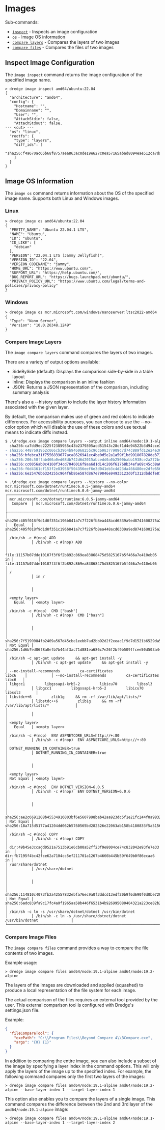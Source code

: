 # Images

Sub-commands:

* [`inspect`](#inspect-image-configuration) - Inspects an image configuration
* [`os`](#image-os-information) - Image OS information
* [`compare layers`](#compare-image-layers) - Compares the layers of two images
* [`compare files`](#compare-image-files) - Compares the files of two images

## Inspect Image Configuration

The `image inspect` command returns the image configuration of the specified image name.

```console
> dredge image inspect amd64/ubuntu:22.04
{
  "architecture": "amd64",
  "config": {
    "Hostname": "",
    "Domainname": "",
    "User": "",
    "AttachStdin": false,
    "AttachStdout": false,
--- <cut> ---
  "os": "linux",
  "rootfs": {
    "type": "layers",
    "diff_ids": [
      "sha256:f4a670ac65b68f8757aea863ac0de19e627c0ea57165abad8094eae512ca7dad"
    ]
  }
}
```

## Image OS Information

The `image os` command returns information about the OS of the specified image name. Supports both Linux and Windows images.

### Linux

```console
> dredge image os amd64/ubuntu:22.04
{
  "PRETTY_NAME": "Ubuntu 22.04.1 LTS",
  "NAME": "Ubuntu",
  "ID": "ubuntu",
  "ID_LIKE": [
    "debian"
  ],
  "VERSION": "22.04.1 LTS (Jammy Jellyfish)",
  "VERSION_ID": "22.04",
  "VERSION_CODENAME": "jammy",
  "HOME_URL": "https://www.ubuntu.com/",
  "SUPPORT_URL": "https://help.ubuntu.com/",
  "BUG_REPORT_URL": "https://bugs.launchpad.net/ubuntu/",
  "PRIVACY_POLICY_URL": "https://www.ubuntu.com/legal/terms-and-policies/privacy-policy"
}
```

### Windows

```console
> dredge image os mcr.microsoft.com/windows/nanoserver:ltsc2022-amd64
{
  "Type": "Nano Server",
  "Version": "10.0.20348.1249"
}
```

### Compare Image Layers

The `image compare layers` command compares the layers of two images.

There are a variety of output options available:

* SideBySide (default): Displays the comparison side-by-side in a table layout
* Inline: Displays the comparison in an inline fashion
* JSON: Returns a JSON representation of the comparison, including summary analysis

There's also a --history option to include the layer history information associated with the given layer.

By default, the comparison makes use of green and red colors to indicate differences. For accessibility purposes, you can choose to use the --no-color option which will disable the use of these colors and use textual means to indicate diffs instead.

```diff
$ .\dredge.exe image compare layers --output inline amd64/node:19.1-alpine amd64/node:19.2-alpine
  sha256:ca7dd9ec2225f2385955c43b2379305acd51543c28cf1d4e94522b3d94cce3ce
- sha256:4487691952c066cb3964b94606825bc96c698377909c7d74c889fd12e24e36a7
+ sha256:bfebca31f7556839677aca8626941ec4be0d5e2a1a59f1bd991807828de37167
- sha256:206c50ffab466a0ed68db742d6d2015abcedd0a0b2500babb1938ce2a272b425
+ sha256:cc0056ab0c4160f34cd7046016f9aa6d1d14c206f61768b34efa69c45c38a0cb
- sha256:f6d4361cf153f2e83958f504356eef6e3d041eb3c4d23da466480ee2dfe656ae
+ sha256:6e25476b6324255c964f6b86e587d867e79046e94933123d0f1312dbddfe87b7
```

```
> .\dredge.exe image compare layers --history --no-color mcr.microsoft.com/dotnet/runtime:6.0.5-jammy-amd64 mcr.microsoft.com/dotnet/runtime:6.0.6-jammy-amd64
┌──────────────────────────────────────────────────────────────────────────┬───────────┬─────────────────────────────────────────────────────────────────────────┐
│ mcr.microsoft.com/dotnet/runtime:6.0.5-jammy-amd64                       │  Compare  │ mcr.microsoft.com/dotnet/runtime:6.0.6-jammy-amd64                      │
├──────────────────────────────────────────────────────────────────────────┼───────────┼─────────────────────────────────────────────────────────────────────────┤
│ sha256:405f018f9d1d0f351c196b841a7c7f226fb8ea448acd6339a9ed8741600275a2  │   Equal   │ sha256:405f018f9d1d0f351c196b841a7c7f226fb8ea448acd6339a9ed8741600275a2 │
│ /bin/sh -c #(nop) ADD                                                    │           │ /bin/sh -c #(nop) ADD                                                   │
│ file:11157b07dde10107f3f6f2b892c869ea83868475d5825167b5f466a7e410eb05 in │           │ file:11157b07dde10107f3f6f2b892c869ea83868475d5825167b5f466a7e410eb05   │
│ /                                                                        │           │ in /                                                                    │
│                                                                          │           │                                                                         │
│ <empty layer>                                                            │   Equal   │ <empty layer>                                                           │
│ /bin/sh -c #(nop)  CMD ["bash"]                                          │           │ /bin/sh -c #(nop)  CMD ["bash"]                                         │
│                                                                          │           │                                                                         │
│ sha256:7f5199084fb2409a567d45cbe1eebb7ad2bb92d2f2eeac1f9d7d1521b6529da5  │ Not Equal │ sha256:1d6b7ed86f8a0efb7b44af3ac71d881ea686c7e26f2bf9b509ffcee50d503a44 │
│ /bin/sh -c apt-get update     && apt-get install -y                      │           │ /bin/sh -c apt-get update     && apt-get install -y                     │
│ --no-install-recommends         ca-certificates                 libc6    │           │ --no-install-recommends         ca-certificates                 libc6   │
│ libgcc1         libgssapi-krb5-2         libicu70         libssl3        │           │ libgcc1         libgssapi-krb5-2         libicu70         libssl3       │
│ libstdc++6         zlib1g     && rm -rf /var/lib/apt/lists/*             │           │ libstdc++6         zlib1g     && rm -rf /var/lib/apt/lists/*            │
│                                                                          │           │                                                                         │
│ <empty layer>                                                            │   Equal   │ <empty layer>                                                           │
│ /bin/sh -c #(nop)  ENV ASPNETCORE_URLS=http://+:80                       │           │ /bin/sh -c #(nop)  ENV ASPNETCORE_URLS=http://+:80                      │
│ DOTNET_RUNNING_IN_CONTAINER=true                                         │           │ DOTNET_RUNNING_IN_CONTAINER=true                                        │
│                                                                          │           │                                                                         │
│ <empty layer>                                                            │ Not Equal │ <empty layer>                                                           │
│ /bin/sh -c #(nop)  ENV DOTNET_VERSION=6.0.5                              │           │ /bin/sh -c #(nop)  ENV DOTNET_VERSION=6.0.6                             │
│                                                                          │           │                                                                         │
│ sha256:ae2c6691208b45534916003bf6e5607998bab42aa923dc5f1e21fc244f0a9832  │ Not Equal │ sha256:18a715d5177a41204dd062b5760565bd282526e22063ab158b4180833f5a5156 │
│ /bin/sh -c #(nop) COPY                                                   │           │ /bin/sh -c #(nop) COPY                                                  │
│ dir:49b45e3ccadd0521a7513b91e6cb00a52ff23f9e8004ce74c832042e93fe7e33 in  │           │ dir:fb7195f4bc42fce62a7104cc5ef211701a1267b4666b445b59f649b0f86ecaa6 in │
│ /usr/share/dotnet                                                        │           │ /usr/share/dotnet                                                       │
│                                                                          │           │                                                                         │
│ sha256:114810c4073fb2a42557832ebfa76ec9a0f3ddcd13edf20b9f6d690f0d0be720  │ Not Equal │ sha256:6adc839fa9c17fc4a0f1965aa58b446f6531b4b926995080404321a223ce82b2 │
│ /bin/sh -c ln -s /usr/share/dotnet/dotnet /usr/bin/dotnet                │           │ /bin/sh -c ln -s /usr/share/dotnet/dotnet /usr/bin/dotnet               │
└──────────────────────────────────────────────────────────────────────────┴───────────┴─────────────────────────────────────────────────────────────────────────┘
```

### Compare Image Files

The `image compare files` command provides a way to compare the file contents of two images.

Example usage:

```shell
> dredge image compare files amd64/node:19.1-alpine amd64/node:19.2-alpine
```

The layers of the images are downloaded and applied (squashed) to produce a local representation of the file system for each image.

The actual comparison of the files requires an external tool provided by the user. This external comparison tool is configured with Dredge's settings.json file.

Example:

```json
{
  "fileCompareTool": {
    "exePath": "C:\\Program Files\\Beyond Compare 4\\BCompare.exe",
    "args": "{0} {1}"
  }
}
```

In addition to comparing the entire image, you can also include a subset of the image by specifying a layer index in the command options. This will only apply the layers of the image up to the specified index. For example, the following command compares only the first two layers of the images:

```shell
> dredge image compare files amd64/node:19.1-alpine amd64/node:19.2-alpine --base-layer-index 1 --target-layer-index 1
```

This option also enables you to compare the layers of a single image. This command compares the difference between the 2nd and 3rd layer of the `amd64/node:19.1-alpine` image:

```shell
> dredge image compare files amd64/node:19.1-alpine amd64/node:19.1-alpine --base-layer-index 1 --target-layer-index 2
```
